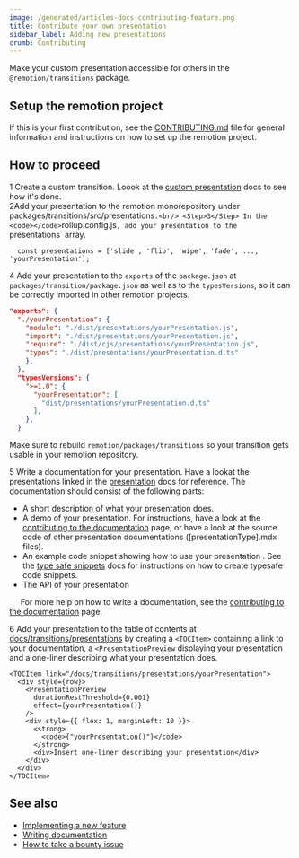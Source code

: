 ```yaml
---
image: /generated/articles-docs-contributing-feature.png
title: Contribute your own presentation
sidebar_label: Adding new presentations
crumb: Contributing
---
```


Make your custom presentation accessible for others in the `@remotion/transitions` package.

## Setup the remotion project

If this is your first contribution, see the <a href="https://github.com/remotion-dev/remotion/blob/main/CONTRIBUTING.md">CONTRIBUTING.md</a> file for general information and instructions on how to set up the remotion project.

## How to proceed

<Step>1</Step> Create a custom transition. Loook at the <a href="/docs/transitions/presentations/custom">custom presentation</a> docs to see how it's done.<br/>
<Step>2</Step>Add your presentation to the remotion monorepository under <code></code>packages/transitions/src/presentations`.<br/>
<Step>3</Step> In the <code></code>`rollup.config.js`, add your presentation to the `presentations` array.
<br/>

```tsx
  const presentations = ['slide', 'flip', 'wipe', 'fade', ..., 'yourPresentation'];
```

<Step>4</Step> Add your presentation to the <code>exports</code> of the <code>package.json</code> at <code>packages/transition/package.json</code> as well as to the <code>typesVersions</code>, so it can be correctly imported in other remotion projects.

```json
"exports": {
  "./yourPresentation": {
    "module": "./dist/presentations/yourPresentation.js",
    "import": "./dist/presentations/yourPresentation.js",
    "require": "./dist/cjs/presentations/yourPresentation.js",
    "types": "./dist/presentations/yourPresentation.d.ts"
    },
  },
  "typesVersions": {
    ">=1.0": {
      "yourPresentation": [
        "dist/presentations/yourPresentation.d.ts"
      ],
    },
  }
```

Make sure to rebuild `remotion/packages/transitions` so your transition gets usable in your remotion repository.

<Step>5</Step> Write a documentation for your presentation. Have a lookat the presentations linked in the <a href="/docs/transitions/presentations">presentation</a> docs for reference. The documentation should consist of the following parts:

- A short description of what your presentation does.
- A demo of your presentation. For instructions, have a look at the [contributing to the documentation](/docs/contributing/docs#demos) page, or have a look at the source code of other presentation documentations ([presentationType].mdx files).
- An example code snippet showing how to use your presentation . See the [type safe snippets](/docs/contributing/docs#type-safe-snippets) docs for instructions on how to create typesafe code snippets.
- The API of your presentation

&nbsp;&nbsp;&nbsp;&nbsp; For more help on how to write a documentation, see the [contributing to the documentation](/docs/contributing/docs) page.

<Step>6</Step> Add your presentation to the table of contents at <a href="/docs/transitions/presentations">docs/transitions/presentations</a> by creating a <code>&lt;TOCItem&gt;</code> containing a link to your documentation, a <code>&lt;PresentationPreview</code> displaying your presentation and a one-liner describing what your presentation does.

```tsx title="Example TOCItem"
<TOCItem link="/docs/transitions/presentations/yourPresentation">
  <div style={row}>
    <PresentationPreview
      durationRestThreshold={0.001}
      effect={yourPresentation()}
    />
    <div style={{ flex: 1, marginLeft: 10 }}>
      <strong>
        <code>{"yourPresentation()"}</code>
      </strong>
      <div>Insert one-liner describing your presentation</div>
    </div>
  </div>
</TOCItem>
```

## See also

- [Implementing a new feature](/docs/contributing/feature)
- [Writing documentation](/docs/contributing/docs)
- [How to take a bounty issue](/docs/contributing/bounty)

```

```
